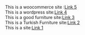 This is a woocommerce site :<a rel="external" href="https://www.google.ws/url?q=https://mineahome.com/">Link 5</a>
<br>This is a wordpress site:<a rel="external" href="https://www.google.rs/url?q=https://mineahome.com/">Link 4</a>
<br>This is a good furniture site:<a rel="external" href="https://www.google.co.za/url?q=https://mineahome.com/">Link 3</a>
<br>This is a Turkish Furniture site:<a rel="external" href="https://www.google.co.zm/url?q=https://mineahome.com/">Link 2</a>
<br>This is a site:<a rel="external" href="https://www.google.co.zw/url?q=https://mineahome.com/">Link 1</a>
